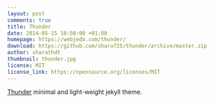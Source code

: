```yaml
---
layout: post
comments: true
title: Thunder
date: 2014-05-15 18:50:00 +01:00
homepage: https://webjeda.com/thunder/
download: https://github.com/sharu725/thunder/archive/master.zip
author: sharathdt
thumbnail: thunder.jpg
license: MIT
license_link: https://opensource.org/licenses/MIT
---
```


[Thunder](https://webjeda.com/thunder/) minimal and light-weight jekyll theme.
